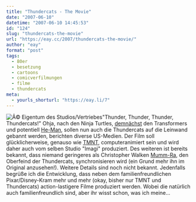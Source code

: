 ```yaml
---
title: "Thundercats - The Movie"
date: "2007-06-10"
datetime: "2007-06-10 14:45:53"
id: "124"
slug: "thundercats-the-movie"
url: "https://eay.cc/2007/thundercats-the-movie/"
author: "eay"
format: "post"
tags:
  - 80er
  - besetzung
  - cartoons
  - comicverfilmungen
  - filme
  - thundercats
meta:
  - yourls_shorturl: "https://eay.li/7"
---
```


![](/uploads/2007/thundercats.jpg "Â© Eigentum des Studios/Vertriebes")"Thunder, Thunder, Thunder, Thundercats!" Ohja, nach den Ninja Turtles, [demnächst](//eay.cc/2007/liebe-filmindustrie/) den Transformers und potentiell [He-Man](//eay.cc/2007/brad-pitt-ist-he-man/), sollen nun auch die Thundercats auf die Leinwand gebannt werden, berichten diverse US-Medien. Der Film soll glücklicherweise, genauso wie [TMNT](//eay.cc/2007/turtle-power/), computeranimiert sein und wird daher auch vom selben Studio "Imagi" produziert. Des weiteren ist bereits bekannt, dass niemand geringeres als Christopher Walken [Mumm-Ra](http://en.wikipedia.org/wiki/Mumm-Ra_the_Ever-Living), den Oberfeind der Thundercats, synchronisieren wird (ein Grund mehr ihn im Original anzusehen!). Weitere Details sind noch nicht bekannt. Jedenfalls begrüße ich die Entwicklung, dass neben dem familienfreundlichen Pixar/Disney-Kram mehr und mehr (okay, bisher nur TMNT und Thundercats) action-lastigere Filme produziert werden. Wobei die natürlich auch familienfreundlich sind, aber ihr wisst schon, was ich meine...
